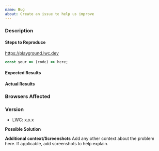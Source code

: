 ```yaml
---
name: Bug
about: Create an issue to help us improve
---
```


### Description

#### Steps to Reproduce

<!--
If LWC specific issue, update link with your example
-->

https://playground.lwc.dev

<!--
if specific code snippet, paste the example here
-->

```js
const your => (code) => here;
```

#### Expected Results

<!-- Example: No error is throw -->

#### Actual Results

<!-- Example: Error is thrown -->

### Browsers Affected

<!-- List of browsers and versions affected -->

### Version

<!--
Node project
package.json
versions < 0.17: "lwc-engine": "0.16.8"
versions >= 0.17: "lwc-engine": "0.17.2"
-->

- LWC: x.x.x

**Possible Solution**

<!--- Only if you have suggestions on a fix for the bug -->

**Additional context/Screenshots**
Add any other context about the problem here. If applicable, add screenshots to help explain.
